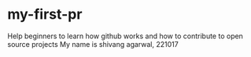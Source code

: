 # my-first-pr
Help beginners to learn how github works and how to contribute to open source projects
My name is shivang agarwal, 221017
